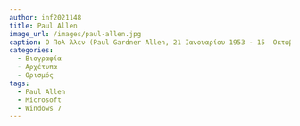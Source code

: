 ```yaml
---
author: inf2021148
title: Paul Allen
image_url: /images/paul-allen.jpg
caption: Ο Πολ Άλεν (Paul Gardner Allen, 21 Ιανουαρίου 1953 - 15  Οκτωβρίου 2018) ήταν Αμερικανός επιχειρηματίας, επενδυτής και ευεργέτης-φιλάνθρωπος. Το 1975 ίδρυσε, μαζί με τον Μπιλ Γκέιτς, την εταιρεία τεχνολογίας Microsoft.
categories:
  - Βιογραφία
  - Αρχέτυπα
  - Ορισμός 
tags:
  - Paul Allen
  - Microsoft
  - Windows 7
---
```

